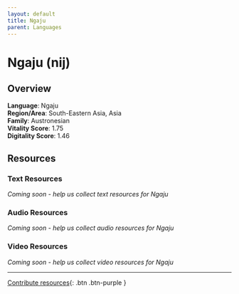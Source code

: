 ```yaml
---
layout: default
title: Ngaju
parent: Languages
---
```


# Ngaju (nij)

## Overview

**Language**: Ngaju  
**Region/Area**: South-Eastern Asia, Asia  
**Family**: Austronesian  
**Vitality Score**: 1.75  
**Digitality Score**: 1.46  

## Resources

### Text Resources
*Coming soon - help us collect text resources for Ngaju*

### Audio Resources
*Coming soon - help us collect audio resources for Ngaju*

### Video Resources
*Coming soon - help us collect video resources for Ngaju*

---

[Contribute resources](https://fairtrain.github.io/){: .btn .btn-purple }
